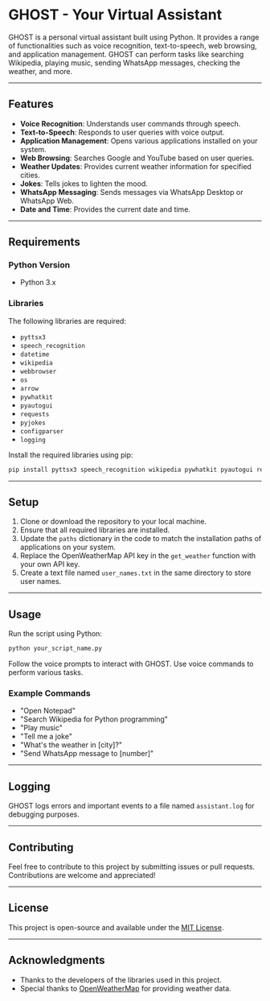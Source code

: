 # GHOST - Your Virtual Assistant

GHOST is a personal virtual assistant built using Python. It provides a range of functionalities such as voice recognition, text-to-speech, web browsing, and application management. GHOST can perform tasks like searching Wikipedia, playing music, sending WhatsApp messages, checking the weather, and more.

---

## Features

- **Voice Recognition**: Understands user commands through speech.
- **Text-to-Speech**: Responds to user queries with voice output.
- **Application Management**: Opens various applications installed on your system.
- **Web Browsing**: Searches Google and YouTube based on user queries.
- **Weather Updates**: Provides current weather information for specified cities.
- **Jokes**: Tells jokes to lighten the mood.
- **WhatsApp Messaging**: Sends messages via WhatsApp Desktop or WhatsApp Web.
- **Date and Time**: Provides the current date and time.

---

## Requirements

### Python Version
- Python 3.x

### Libraries
The following libraries are required:

- `pyttsx3`
- `speech_recognition`
- `datetime`
- `wikipedia`
- `webbrowser`
- `os`
- `arrow`
- `pywhatkit`
- `pyautogui`
- `requests`
- `pyjokes`
- `configparser`
- `logging`

Install the required libraries using pip:

```bash
pip install pyttsx3 speech_recognition wikipedia pywhatkit pyautogui requests pyjokes arrow
```

---

## Setup

1. Clone or download the repository to your local machine.
2. Ensure that all required libraries are installed.
3. Update the `paths` dictionary in the code to match the installation paths of applications on your system.
4. Replace the OpenWeatherMap API key in the `get_weather` function with your own API key.
5. Create a text file named `user_names.txt` in the same directory to store user names.

---

## Usage

Run the script using Python:

```bash
python your_script_name.py
```

Follow the voice prompts to interact with GHOST. Use voice commands to perform various tasks.

### Example Commands

- "Open Notepad"
- "Search Wikipedia for Python programming"
- "Play music"
- "Tell me a joke"
- "What's the weather in [city]?"
- "Send WhatsApp message to [number]"

---

## Logging

GHOST logs errors and important events to a file named `assistant.log` for debugging purposes.

---

## Contributing

Feel free to contribute to this project by submitting issues or pull requests. Contributions are welcome and appreciated!

---

## License

This project is open-source and available under the [MIT License](LICENSE).

---

## Acknowledgments

- Thanks to the developers of the libraries used in this project.
- Special thanks to [OpenWeatherMap](https://openweathermap.org/) for providing weather data.
